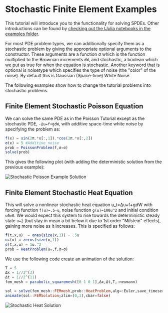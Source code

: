 # Stochastic Finite Element Examples

This tutorial will introduce you to the functionality for solving SPDEs. Other
introductions can be found by [checking out the IJulia notebooks in the examples
folder](https://github.com/JuliaDiffEq/DifferentialEquations.jl/tree/master/examples).

For most PDE problem types, we can additionally specify them as a stochastic
problem by giving the appropriate optional arguments to the constructor. These
arguments are a function σ which is the function multiplied to the Brownian
increments ``dW``, and stochastic, a boolean which we put as true for when the equation
is stochastic. Another keyword that is optional is noisetype which specifies the
type of noise (the "color" of the noise). By default this is Gaussian (Space-time)
White Noise.

The following examples show how to change the tutorial problems into stochastic problems.

## Finite Element Stochastic Poisson Equation

We can solve the same PDE as in the Poisson Tutorial except as the stochastic PDE,
 ``-Δu=f+gdW``, with additive space-time white noise by specifying the problem as:

```julia
f(x) = sin(2π.*x[:,1]).*cos(2π.*x[:,2])
σ(x) = 5 #Additive noise
prob = PoissonProblem(f,σ=σ)
solve(prob)
```

This gives the following plot (with adding the deterministic solution from the previous example):

![Stochastic Poisson Example Solution](https://raw.githubusercontent.com/JuliaDiffEq/DifferentialEquations.jl/master/examples/plots/introductionStochasticExample.png)

## Finite Element Stochastic Heat Equation

This will solve a nonlinear stochastic heat equation u_t=Δu+f+gdW with forcing function `f(u)=.5-u`,
noise function `g(u)=100u^2` and initial condition `u0=0`. We would expect this system
to rise towards the deterministic steady state `u=2` (but stay in mean a bit below
it due to 1st order "Milstein" effects), gaining more noise as it increases.
This is specified as follows:

```julia
f(t,x,u)  = ones(size(x,1)) - .5u
u₀(x) = zeros(size(x,1))
σ(t,x,u) = 1u.^2
prob = HeatProblem(u₀,f,σ=σ)
```

We use the following code create an animation of the solution:

```julia
T = 5
Δx = 1//2^(3)
Δt = 1//2^(11)
fem_mesh = parabolic_squaremesh([0 1 0 1],Δx,Δt,T,:neumann)

sol = solve(fem_mesh::FEMmesh,prob::HeatProblem,alg=:Euler,save_timeseries=true,solver=:LU)
animate(sol::FEMSolution;zlim=(0,3),cbar=false)
```

![Stochastic Heat Solution](https://raw.githubusercontent.com/JuliaDiffEq/DifferentialEquations.jl/master/examples/plots/stochasticHeatAnimation.gif)
